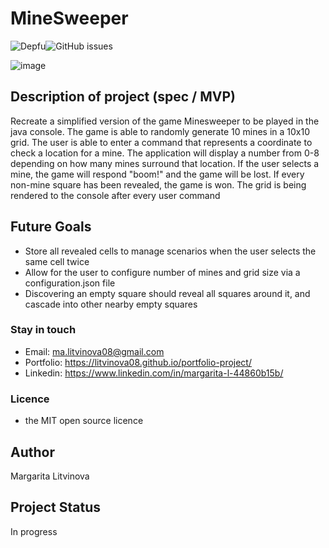 # MineSweeper

![Depfu](https://img.shields.io/depfu/litvinova08/minesweeper)![GitHub issues](https://img.shields.io/github/issues/litvinova08/minesweeper)

![image](https://user-images.githubusercontent.com/37922356/218347148-d426e8ac-7cd7-4f44-b72e-b34b214cb7e4.png)

## Description of project (spec / MVP)

Recreate a simplified version of the game Minesweeper to be played in the java console. The game is able to randomly generate 10 mines in a 10x10 grid. The user is able to enter a command that represents a coordinate to check a location for a mine. The application will display a number from 0-8 depending on how many mines surround that location. If the user selects a mine, the game will respond "boom!" and the game will be lost. If every non-mine square has been revealed, the game is won. The grid is being rendered to the console after every user command

## Future Goals

- Store all revealed cells to manage scenarios when the user selects the same cell twice
- Allow for the user to configure number of mines and grid size via a configuration.json file
- Discovering an empty square should reveal all squares around it, and cascade into other nearby empty squares

### Stay in touch

- Email: ma.litvinova08@gmail.com
- Portfolio: https://litvinova08.github.io/portfolio-project/
- Linkedin: https://www.linkedin.com/in/margarita-l-44860b15b/

### Licence

- the MIT open source licence

## Author

Margarita Litvinova

## Project Status

In progress
